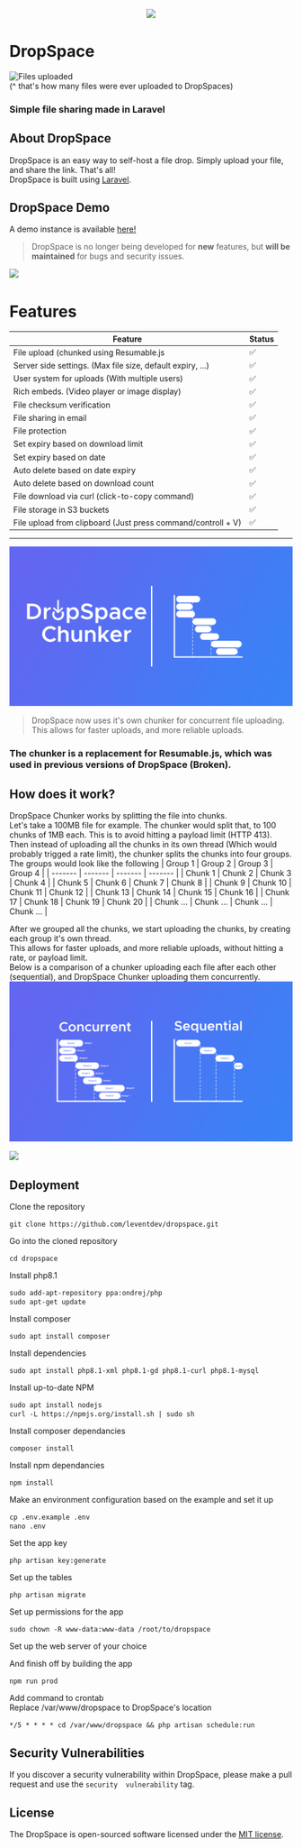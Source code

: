 <p align="center"><a><img src="/public/mockups/logo.png"></a></p>


# DropSpace
<!-- 
    Insert tags, badges, etc... here

-->

<img src="https://img.shields.io/endpoint?url=https://leventdev.com/api/dropspace/files-uploaded" alt="Files uploaded"></a>  
(^ that's how many files were ever uploaded to DropSpaces)

### Simple file sharing made in Laravel

## About DropSpace

DropSpace is an easy way to self-host a file drop. Simply upload your file, and share the link. That's all!  
DropSpace is built using [Laravel](https://laravel.com).

## DropSpace Demo
A demo instance is available <a href="https://dropdemo.leventdev.com" target="_blank">here!</a>


> DropSpace is no longer being developed for **new** features, but **will be maintained** for bugs and security issues.

![](/public/mockups/download.png)

# Features

| Feature                                                         | Status             |
| --------------------------------------------------------------- | ------------------ |
| File upload (chunked using Resumable.js                         | :white_check_mark: |
| Server side settings. (Max file size, default expiry, ...)      | :white_check_mark: |
| User system for uploads (With multiple users)                   | :white_check_mark: |
| Rich embeds. (Video player or image display)                    | :white_check_mark: |
| File checksum verification                                      | :white_check_mark: |
| File sharing in email                                           | :white_check_mark: |
| File protection                                                 | :white_check_mark: |
| Set expiry based on download limit                              | :white_check_mark: |
| Set expiry based on date                                        | :white_check_mark: |
| Auto delete based on date expiry                                | :white_check_mark: |
| Auto delete based on download count                             | :white_check_mark: |
| File download via curl (click-to-copy command)                  | :white_check_mark: |
| File storage in S3 buckets                                      | :white_check_mark: |
| File upload from clipboard (Just press command/controll + V)    | :white_check_mark: |
<!-- list features todo -->
----------
![](/public/mockups/chunker.png)
> DropSpace now uses it's own chunker for concurrent file uploading. This allows for faster uploads, and more reliable uploads.  

### The chunker is a replacement for Resumable.js, which was used in previous versions of DropSpace (Broken).
## How does it work?
DropSpace Chunker works by splitting the file into chunks.  
Let's take a 100MB file for example.
The chunker would split that, to 100 chunks of 1MB each. This is to avoid hitting a payload limit (HTTP 413).
Then instead of uploading all the chunks in its own thread (Which would probably trigged a rate limit), the chunker splits the chunks into four groups.  
The groups would look like the following
| Group 1 | Group 2 | Group 3 | Group 4 |
| ------- | ------- | ------- | ------- |
| Chunk 1 | Chunk 2 | Chunk 3 | Chunk 4 |
| Chunk 5 | Chunk 6 | Chunk 7 | Chunk 8 |
| Chunk 9 | Chunk 10 | Chunk 11 | Chunk 12 |
| Chunk 13 | Chunk 14 | Chunk 15 | Chunk 16 |
| Chunk 17 | Chunk 18 | Chunk 19 | Chunk 20 |
| Chunk ... | Chunk ... | Chunk ... | Chunk ... |

After we grouped all the chunks, we start uploading the chunks, by creating each group it's own thread.  
This allows for faster uploads, and more reliable uploads, without hitting a rate, or payload limit.  
Below is a comparison of a chunker uploading each file after each other (sequential), and DropSpace Chunker uploading them concurrently.
![](/public/mockups/concurrent-sequential.png)

![](/public/mockups/upload-settings.png)

## Deployment

Clone the repository

```
git clone https://github.com/leventdev/dropspace.git
```

Go into the cloned repository

```
cd dropspace
```

Install php8.1

```
sudo add-apt-repository ppa:ondrej/php
sudo apt-get update
```

Install composer

```
sudo apt install composer
```

Install dependencies

```
sudo apt install php8.1-xml php8.1-gd php8.1-curl php8.1-mysql
```

Install up-to-date NPM

```
sudo apt install nodejs
curl -L https://npmjs.org/install.sh | sudo sh
```

Install composer dependancies

```
composer install
```

Install npm dependancies

```
npm install
```

Make an environment configuration based on the example and set it up

```
cp .env.example .env
nano .env
```

Set the app key

```
php artisan key:generate
```

Set up the tables

```
php artisan migrate
```

Set up permissions for the app

```
sudo chown -R www-data:www-data /root/to/dropspace
```

Set up the web server of your choice

And finish off by building the app

```
npm run prod
```

Add command to crontab  
Replace /var/www/dropspace to DropSpace's location

```
*/5 * * * * cd /var/www/dropspace && php artisan schedule:run

```



## Security Vulnerabilities

If you discover a security vulnerability within DropSpace, please make a pull request and use the `security  vulnerability` tag.

## License

The DropSpace is open-sourced software licensed under the [MIT license](https://opensource.org/licenses/MIT).
